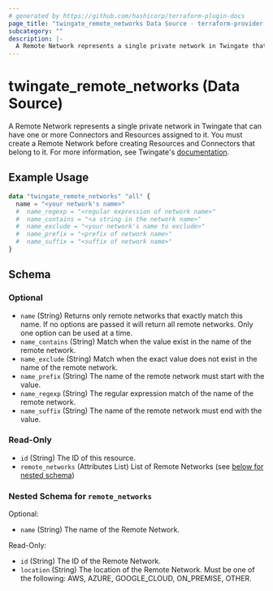 ```yaml
---
# generated by https://github.com/hashicorp/terraform-plugin-docs
page_title: "twingate_remote_networks Data Source - terraform-provider-twingate"
subcategory: ""
description: |-
  A Remote Network represents a single private network in Twingate that can have one or more Connectors and Resources assigned to it. You must create a Remote Network before creating Resources and Connectors that belong to it. For more information, see Twingate's documentation https://docs.twingate.com/docs/remote-networks.
---
```


# twingate_remote_networks (Data Source)

A Remote Network represents a single private network in Twingate that can have one or more Connectors and Resources assigned to it. You must create a Remote Network before creating Resources and Connectors that belong to it. For more information, see Twingate's [documentation](https://docs.twingate.com/docs/remote-networks).

## Example Usage

```terraform
data "twingate_remote_networks" "all" {
  name = "<your network's name>"
  #  name_regexp = "<regular expression of network name>"
  #  name_contains = "<a string in the network name>"
  #  name_exclude = "<your network's name to exclude>"
  #  name_prefix = "<prefix of network name>"
  #  name_suffix = "<suffix of network name>"
}
```

<!-- schema generated by tfplugindocs -->
## Schema

### Optional

- `name` (String) Returns only remote networks that exactly match this name. If no options are passed it will return all remote networks. Only one option can be used at a time.
- `name_contains` (String) Match when the value exist in the name of the remote network.
- `name_exclude` (String) Match when the exact value does not exist in the name of the remote network.
- `name_prefix` (String) The name of the remote network must start with the value.
- `name_regexp` (String) The regular expression match of the name of the remote network.
- `name_suffix` (String) The name of the remote network must end with the value.

### Read-Only

- `id` (String) The ID of this resource.
- `remote_networks` (Attributes List) List of Remote Networks (see [below for nested schema](#nestedatt--remote_networks))

<a id="nestedatt--remote_networks"></a>
### Nested Schema for `remote_networks`

Optional:

- `name` (String) The name of the Remote Network.

Read-Only:

- `id` (String) The ID of the Remote Network.
- `location` (String) The location of the Remote Network. Must be one of the following: AWS, AZURE, GOOGLE_CLOUD, ON_PREMISE, OTHER.
